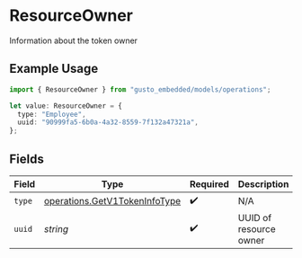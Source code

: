 # ResourceOwner

Information about the token owner

## Example Usage

```typescript
import { ResourceOwner } from "gusto_embedded/models/operations";

let value: ResourceOwner = {
  type: "Employee",
  uuid: "90999fa5-6b0a-4a32-8559-7f132a47321a",
};
```

## Fields

| Field                                                                          | Type                                                                           | Required                                                                       | Description                                                                    |
| ------------------------------------------------------------------------------ | ------------------------------------------------------------------------------ | ------------------------------------------------------------------------------ | ------------------------------------------------------------------------------ |
| `type`                                                                         | [operations.GetV1TokenInfoType](../../models/operations/getv1tokeninfotype.md) | :heavy_check_mark:                                                             | N/A                                                                            |
| `uuid`                                                                         | *string*                                                                       | :heavy_check_mark:                                                             | UUID of resource owner                                                         |